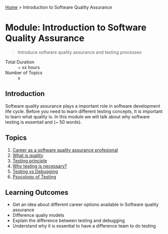 [Home](../README.md) > Introduction to Software Quality Assurance

# Module: Introduction to Software Quality Assurance

> Introduce software quality assurance and testing processes 

<dl>
<dt>Total Duration</dt>
<dd>~ xx hours</dd>
<dt>Number of Topics</dt>
<dd>x</dd>
</dl>

## Introduction

Software quality assurance plays a important role in software development life cycle. Before you need to learn different testing concepts, It is
important to learn what quality is. In this module we will talk about why software testing is essentail and  (~ 50 words).

## Topics

1. [Career as a software quality assurance profesional](./01-topic-a.md)
2. [What is quality](./01-topic-a.md)
3. [Testing principle](./01-topic-a.md)
4. [Why testing is necessary?](./01-topic-a.md)
5. [Testing vs Debugging](./01-topic-a.md)
6. [Psycology of Testing ](./01-topic-a.md)

## Learning Outcomes

- Get an idea about different career options available in Software quality assurance 
- Difference qualiy models
- Explain the difference between testing and debugging
- Understand why it is essential to have a difference team to do testing
